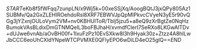 $START$eKb8f5fWFqq7zunpLN/x9Wj5k+00xeSSjXq/AoogBQtJ3jxQPy805Az1SUBMv/Qa2GxZLEHIROehdoRsl8XRF7EBWVJpQpMIPkvcCVyeN3yE5r90vQGg3jYZxnjOULoVym2VM+nv0KBHUlToR/Tblj5jzu5+a8eQ9zXrBgtZe0NqHzBumokVAsBLdixDmGTNMQelL3boFBJhaH/xvmdfClerI7SeRXo8LKGwAlTDv+dUJwe6vnAb/aOvBH00f+1IxuFzPz10EvSXkw8l3h9Hyak30z+Ztzz4A8hlLwJbCCC6eoUhCXldYNpeWTCPVMXE0QFlyEPO6wDiLD4eO25glQ==$END$